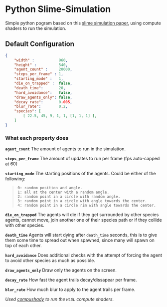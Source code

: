 # Python Slime-Simulation

Simple python pogram based on this [slime simulation paper](https://uwe-repository.worktribe.com/output/980579), using compute shaders to run the simulation.

##  Default Configuration

```json
{
    "width" :           960,
    "height" :          540,
    "agent_count" :     20000,
    "steps_per_frame" : 1,
    "starting_mode" :   1,
    "die_on_trapped" :  false,
    "death_time":       20,
    "hard_avoidance":   false,
    "draw_agents_only": false,
    "decay_rate":       0.005,
    "blur_rate":        0.2,
    "species": [
        [ 22.5, 45, 9, 1, 1, [1, 1, 1] ], 
    ]
}
```

### What each property does

**`agent_count`**
The amount of agents to run in the simulation.

**`steps_per_frame`**
The amount of updates to run per frame (fps auto-capped at 60)

**`starting_mode`**
The starting positions of the agents.
Could be either of the following:
> `0: random position and angle.`<br>
> `1: all at the center with a random angle.`<br>
> `2: random point in a circle with random angle.`<br>
> `3: random point in a circle with angle towards the center.`<br>
> `4: random point in a circle rim with angle towards the center.`

**```die_on_trapped```**
The agents will die if they get surrounded by other species agents, cannot move, join another one of their species path or if they collide with other species.

**`death_time`**
Agents will start dying after `death_time` seconds, this is to give them some time to spread out when spawned, since many will spawn on top of each other.

**`hard_avoidance`**
Does additional checks with the attempt of forcing the agent to avoid other species as much as possible.

**`draw_agents_only`**
Draw only the agents on the screen.

**`decay_rate`**
How fast the agent trails decay/dissapear per frame.

**`blur_rate`**
How much blur to apply to the agent trails per frame.

*Used [compushady](https://github.com/rdeioris/compushady) to run the `HLSL` compute shaders.*
